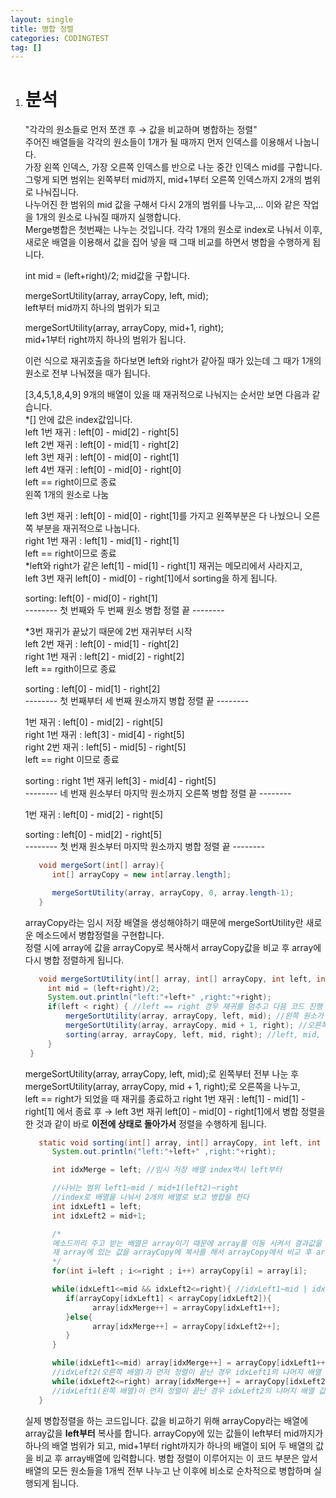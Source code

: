 ```yaml
---
layout: single
title: 병합 정렬
categories: CODINGTEST
tag: []
---
```


1. # 분석   
   "각각의 원소들로 먼저 쪼갠 후 → 값을 비교하며 병합하는 정렬"   
   주어진 배열들을 각각의 원소들이 1개가 될 때까지 먼저 인덱스를 이용해서 나눕니다.   
   가장 왼쪽 인덱스, 가장 오른쪽 인덱스를 반으로 나눈 중간 인덱스 mid를 구합니다. 그렇게 되면 범위는 왼쪽부터 mid까지, mid+1부터 오른쪽 인덱스까지 2개의 범위로 나눠집니다.   
   나누어진 한 범위의 mid 값을 구해서 다시 2개의 범위를 나누고,... 이와 같은 작업을 1개의 원소로 나눠질 때까지 실행합니다.   
   Merge병합은 첫번째는 나누는 것입니다. 각각 1개의 원소로 index로 나눠서 이후, 새로운 배열을 이용해서 값을 집어 넣을 때 그때 비교를 하면서 병합을 수행하게 됩니다.   

   int mid = (left+right)/2; 
   mid값을 구합니다.   

   mergeSortUtility(array, arrayCopy, left, mid);   
   left부터 mid까지 하나의 범위가 되고

   mergeSortUtility(array, arrayCopy, mid+1, right);   
   mid+1부터 right까지 하나의 범위가 됩니다.   

   이런 식으로 재귀호출을 하다보면 left와 right가 같아질 때가 있는데 그 때가 1개의 원소로 전부 나눠졌을 때가 됩니다.

   [3,4,5,1,8,4,9] 9개의 배열이 있을 때 재귀적으로 나눠지는 순서만 보면 다음과 같습니다.      
   *[] 안에 값은 index값입니다.   
   left 1번 재귀 : left[0] - mid[2] - right[5]   
   left 2번 재귀 : left[0] - mid[1] - right[2]   
   left 3번 재귀 : left[0] - mid[0] - right[1]   
   left 4번 재귀 : left[0] - mid[0] - right[0]   
   left == right이므로 종료   
   왼쪽 1개의 원소로 나눔   

   left 3번 재귀 : left[0] - mid[0] - right[1]를 가지고 왼쪽부분은 다 나눴으니 오른쪽 부분을 재귀적으로 나눕니다.   
   right 1번 재귀 : left[1] - mid[1] - right[1]   
   left == right이므로 종료   
   *left와 right가 같은 left[1] - mid[1] - right[1] 재귀는 메모리에서 사라지고,   
   left 3번 재귀 left[0] - mid[0] - right[1]에서 sorting을 하게 됩니다.   

   sorting: left[0] - mid[0] - right[1]   
   -------- 첫 번째와 두 번째 원소 병합 정렬 끝 --------   

   *3번 재귀가 끝났기 때문에 2번 재귀부터 시작   
   left 2번 재귀 : left[0] - mid[1] - right[2]   
   right 1번 재귀 : left[2] - mid[2] - right[2]   
   left == rgith이므로 종료   

   sorting : left[0] - mid[1] - right[2]   
   -------- 첫 번째부터 세 번째 원소까지 병합 정렬 끝 --------   

   1번 재귀 : left[0] - mid[2] - right[5]   
   right 1번 재귀 : left[3] - mid[4] - right[5]   
   right 2번 재귀 : left[5] - mid[5] - right[5]   
   left == right 이므로 종료   

   sorting : right 1번 재귀 left[3] - mid[4] - right[5]   
   -------- 네 번재 원소부터 마지막 원소까지 오른쪽 병합 정렬 끝 --------   

   1번 재귀 : left[0] - mid[2] - right[5]   
   
   sorting : left[0] - mid[2] - right[5]   
   -------- 첫 번재 원소부터 마지막 원소까지 병합 정렬 끝 --------   


   ```java
      void mergeSort(int[] array){
         int[] arrayCopy = new int[array.length];

         mergeSortUtility(array, arrayCopy, 0, array.length-1);
      }
   ```   
   arrayCopy라는 임시 저장 배열을 생성해야하기 때문에 mergeSortUtility란 새로운 메소드에서 병합정렬을 구현합니다.   
   정렬 시에 array에 값을 arrayCopy로 복사해서 arrayCopy값을 비교 후 array에 다시 병합 정렬하게 됩니다.   
   
   ```java
      void mergeSortUtility(int[] array, int[] arrayCopy, int left, int right){
        int mid = (left+right)/2;
        System.out.println("left:"+left+" ,right:"+right);
        if(left < right) { //left == right 경우 재귀를 멈추고 다음 코드 진행
            mergeSortUtility(array, arrayCopy, left, mid); //왼쪽 원소가 1개 남을 때까지 나눈다
            mergeSortUtility(array, arrayCopy, mid + 1, right); //오른쪽 원소가 1개 남을 때까지 나눈다
            sorting(array, arrayCopy, left, mid, right); //left, mid, right의 인덱스로 배열을 나눔
        }
    }
   ```   
   mergeSortUtility(array, arrayCopy, left, mid);로 왼쪽부터 전부 나눈 후   
   mergeSortUtility(array, arrayCopy, mid + 1, right);로 오른쪽을 나누고,   
   left == right가 되었을 때 재귀를 종료하고 
   right 1번 재귀 : left[1] - mid[1] - right[1]  에서 종료 후 → left 3번 재귀 left[0] - mid[0] - right[1]에서 병합 정렬을 한 것과 같이 바로 __이전에 상태로 돌아가서__ 정렬을 수행하게 됩니다.    

   ```java
      static void sorting(int[] array, int[] arrayCopy, int left, int mid, int right){
         System.out.println("left:"+left+" ,right:"+right);

         int idxMerge = left; //임시 저장 배열 index역시 left부터

         //나뉘는 범위 left1~mid / mid+1(left2)~right
         //index로 배열을 나눠서 2개의 배열로 보고 병합을 한다
         int idxLeft1 = left;
         int idxLeft2 = mid+1;

         /*
         메소드끼리 주고 받는 배열은 array이기 때문에 array를 이동 시켜서 결과값을 가져오기 위해 현
         재 array에 있는 값을 arrayCopy에 복사를 해서 arrayCopy에서 비교 후 array에 집어넣는다.
         */
         for(int i=left ; i<=right ; i++) arrayCopy[i] = array[i];

         while(idxLeft1<=mid && idxLeft2<=right){ //idxLeft1~mid | idxLeft2(mid+1)~right을 2개의 배열로 보고 값을 비교
            if(arrayCopy[idxLeft1] < arrayCopy[idxLeft2]){
                  array[idxMerge++] = arrayCopy[idxLeft1++];
            }else{
                  array[idxMerge++] = arrayCopy[idxLeft2++];
            }
         }

         while(idxLeft1<=mid) array[idxMerge++] = arrayCopy[idxLeft1++]; 
         //idxLeft2(오른쪽 배열)가 먼저 정렬이 끝난 경우 idxLeft1의 나머지 배열 값들을 전부 입력
         while(idxLeft2<=right) array[idxMerge++] = arrayCopy[idxLeft2++];
         //idxLeft1(왼쪽 배열)이 먼저 정렬이 끝난 경우 idxLeft2의 나머지 배열 값들을 전부 입력
      }
   ```   
   실제 병합정렬을 하는 코드입니다. 값을 비교하기 위해 arrayCopy라는 배열에 array값을 __left부터__ 복사를 합니다. arrayCopy에 있는 값들이 left부터 mid까지가 하나의 배열 범위가 되고, mid+1부터 right까지가 하나의 배열이 되어 두 배열의 값을 비교 후 array배열에 입력합니다. 병합 정렬이 이루어지는 이 코드 부분은 앞서 배열의 모든 원소들을 1개씩 전부 나누고 난 이후에 비소로 순차적으로 병합하며 실행되게 됩니다.
   
